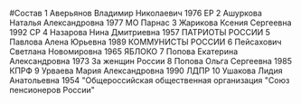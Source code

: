 #Состав
1 Аверьянов Владимир Николаевич 1976 ЕР
2 Ашуркова Наталья Александровна 1977 МО Парнас
3 Жарикова Ксения Сергеевна 1992 СР
4 Назарова Нина Дмитриевна 1957 ПАТРИОТЫ РОССИИ
5 Павлова Алена Юрьевна 1989 КОММУНИСТЫ РОССИИ
6 Пейсахович Светлана Новомировна 1965 ЯБЛОКО
7 Попова Екатерина Александровна 1973 За женщин России
8 Попова Ольга Сергеевна 1985 КПРФ
9 Урваева Мария Александровна 1990 ЛДПР
10 Ушакова Лидия Анатольевна 1954 \"Общероссийская общественная организация \"Союз пенсионеров России\"
